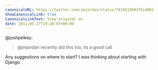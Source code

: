 ```yaml
---
canonicalURL: https://twitter.com/jmjordan/status/74195195037614081
ShowCanonicalLink: true
CanonicalLinkText: View original on
date: 2011-05-27T19:28:07+00:00
---
```

@joshpelkey:

> @jmjordan recently did this too, its a good call

Any suggestions on where to start? I was thinking about starting with Django.